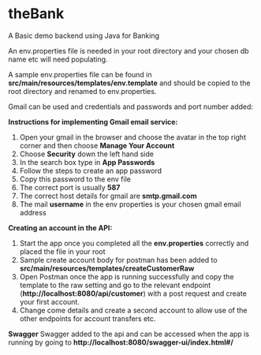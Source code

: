 # theBank

A Basic demo backend using Java for Banking

An env.properties file is needed in your root directory and your chosen db name etc will need populating.

A sample env.properties file can be found in **src/main/resources/templates/env.template** and should be copied to the
root directory and renamed to env.properties.

Gmail can be used and credentials and passwords and port number added:

**Instructions for implementing Gmail email service:**

1. Open your gmail in the browser and choose the avatar in the top right corner and then choose **Manage Your Account**
2. Choose **Security** down the left hand side
3. In the search box type in **App Passwords**
4. Follow the steps to create an app password
5. Copy this password to the env file
6. The correct port is usually **587**
7. The correct host details for gmail are **smtp.gmail.com**
8. The mail **username** in the env properties is your chosen gmail email address

**Creating an account in the API:**

1. Start the app once you completed all the **env.properties** correctly and placed the file in your root
2. Sample create account body for postman has been added to **src/main/resources/templates/createCustomerRaw**
3. Open Postman once the app is running successfully and copy the template to the raw setting and go to the relevant
   endpoint (**http://localhost:8080/api/customer**) with a post request and create your first account.
4. Change come details and create a second account to allow use of the other endpoints for account transfers etc.

**Swagger**
Swagger added to the api and can be accessed when the app is running by going to
**http://localhost:8080/swagger-ui/index.html#/**

